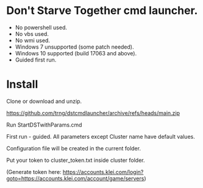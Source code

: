 # Don't Starve Together cmd launcher.

* No powershell used.
* No vbs used.
* No wmi used.
* Windows 7 unsupported (some patch needed).
* Windows 10 supported (build 17063 and above).
* Guided first run.

# Install
Clone or download and unzip. 

https://github.com/trng/dstcmdlauncher/archive/refs/heads/main.zip

Run StartDSTwithParams.cmd

First run - guided. All parameters except Cluster name have default values.

Configuration file will be created in the current folder.

Put your token to cluster_token.txt inside cluster folder.

(Generate token here: https://accounts.klei.com/login?goto=https://accounts.klei.com/account/game/servers)
